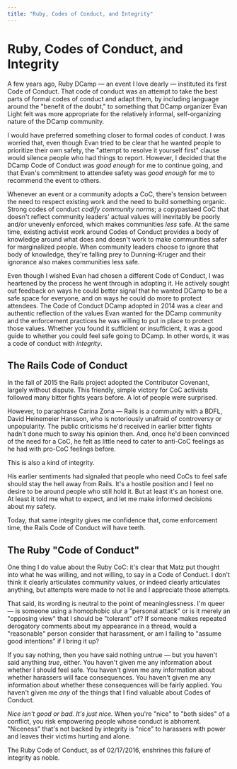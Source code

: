 ```yaml
---
title: "Ruby, Codes of Conduct, and Integrity"
---
```


# Ruby, Codes of Conduct, and Integrity

A few years ago, Ruby DCamp &mdash; an event I love dearly &mdash; instituted its first Code of Conduct. That code of conduct was an attempt to take the best parts of formal codes of conduct and adapt them, by including language around the "benefit of the doubt," to something that DCamp organizer Evan Light felt was more appropriate for the relatively informal, self-organizing nature of the DCamp community.

I would have preferred something closer to formal codes of conduct. I was worried that, even though Evan tried to be clear that he wanted people to prioritize their own safety, the "attempt to resolve it yourself first" clause would silence people who had things to report. However, I decided that the DCamp Code of Conduct was *good enough* for me to continue going, and that Evan's commitment to attendee safety was *good enough* for me to recommend the event to others.

Whenever an event or a community adopts a CoC, there's tension between the need to respect existing work and the need to build something organic. Strong codes of conduct *codify community norms*; a copypastaed CoC that doesn't reflect community leaders' actual values will inevitably be poorly and/or unevenly enforced, which makes communities *less* safe. At the same time, existing activist work around Codes of Conduct provides a body of knowledge around what does and doesn't work to make communities safer for marginalized people. When community leaders choose to ignore that body of knowledge, they're falling prey to Dunning-Kruger and their ignorance also makes communities less safe.

Even though I wished Evan had chosen a different Code of Conduct, I was heartened by the process he went through in adopting it. He actively sought out feedback on ways he could better signal that he wanted DCamp to be a safe space for everyone, and on ways he could do more to protect attendees. The Code of Conduct DCamp adopted in 2014 was a clear and authentic reflection of the values Evan wanted for the DCamp community and the enforcement practices he was willing to put in place to protect those values. Whether you found it sufficient or insufficient, it was a good guide to whether you could feel safe going to DCamp. In other words, it was a code of conduct with *integrity*.

## The Rails Code of Conduct

In the fall of 2015 the Rails project adopted the Contributor Covenant, largely without dispute. This friendly, simple victory for CoC activists followed many bitter fights years before. A lot of people were surprised.

However, to paraphrase Carina Zona &mdash; Rails is a community with a BDFL, David Heinemeier Hansson, who is notoriously unafraid of controversy or unpopularity. The public criticisms he'd received in earlier bitter fights hadn't done much to sway his opinion then. And, once he'd been convinced of the need for a CoC, he felt as little need to cater to anti-CoC feelings as he had with pro-CoC feelings before.

This is also a kind of integrity.

His earlier sentiments had signaled that people who need CoCs to feel safe should stay the hell away from Rails. It's a hostile position and I feel no desire to be around people who still hold it. But at least it's an honest one. At least it told me what to expect, and let me make informed decisions about my safety.

Today, that same integrity gives me confidence that, come enforcement time, the Rails Code of Conduct will have teeth.

## The Ruby "Code of Conduct"

One thing I do value about the Ruby CoC: it's clear that Matz put thought into what he was willing, and not willing, to say in a Code of Conduct. I don't think it clearly articulates community values, or indeed clearly articulates anything, but attempts were made to not lie and I appreciate those attempts.

That said, its wording is neutral to the point of meaninglessness. I'm queer &mdash; is someone using a homophobic slur a "personal attack" or is it merely an "opposing view" that I should be "tolerant" of? If someone makes repeated derogatory comments about my appearance in a thread, would a "reasonable" person consider that harassment, or am I failing to "assume good intentions" if I bring it up?

If you say nothing, then you have said nothing untrue &mdash; but you haven't said anything *true*, either. You haven't given me any information about whether I should feel safe. You haven't given me any information about whether harassers will face consequences. You haven't given me any information about whether these consequences will be fairly applied. You haven't given me *any* of the things that I find valuable about Codes of Conduct.

*Nice isn't good or bad. It's just nice.* When you're "nice" to "both sides" of a conflict, you risk empowering people whose conduct is abhorrent. "Niceness" that's not backed by integrity is "nice" to harassers with power and leaves their victims hurting and alone.

The Ruby Code of Conduct, as of 02/17/2016, enshrines this failure of integrity as noble.

